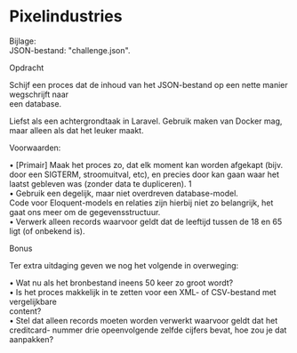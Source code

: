 # Pixelindustries

Bijlage:		
JSON-bestand:	"challenge.json".	

Opdracht	
	
Schijf	een	proces	dat	de	inhoud	van	het	JSON-bestand	op	een	nette	manier	wegschrijft	naar	
een	database.	
	
Liefst	als	een	achtergrondtaak	in	Laravel.	Gebruik	maken	van	Docker	mag,	maar	alleen	als	
dat	het	leuker	maakt.	
	
Voorwaarden:	
	
• [Primair]	Maak	het	proces	zo,	dat	elk	moment	kan	worden	afgekapt	(bijv.	door	een	
SIGTERM,	stroomuitval,	etc),	en	precies	door	kan	gaan	waar	het	laatst	gebleven	was	
(zonder	data	te	dupliceren). 1 	
• Gebruik	een	degelijk,	maar	niet	overdreven	database-model.		
Code	voor	Eloquent-models	en	relaties	zijn	hierbij	niet	zo	belangrijk,	het	gaat	ons	
meer	om	de	gegevensstructuur.	
• Verwerk	alleen	records	waarvoor	geldt	dat	de	leeftijd	tussen	de	18	en	65	ligt	(of	
onbekend	is).	
	
	
Bonus	
	
Ter	extra	uitdaging	geven	we	nog	het	volgende	in	overweging:	
	
• Wat	nu	als	het	bronbestand	ineens	50	keer	zo	groot	wordt?	
• Is	het	proces	makkelijk	in	te	zetten	voor	een	XML-	of	CSV-bestand	met	vergelijkbare	
content?	
• Stel	dat	alleen	records	moeten	worden	verwerkt	waarvoor	geldt	dat	het	creditcard-
nummer	drie	opeenvolgende	zelfde	cijfers	bevat,	hoe	zou	je	dat	aanpakken?
